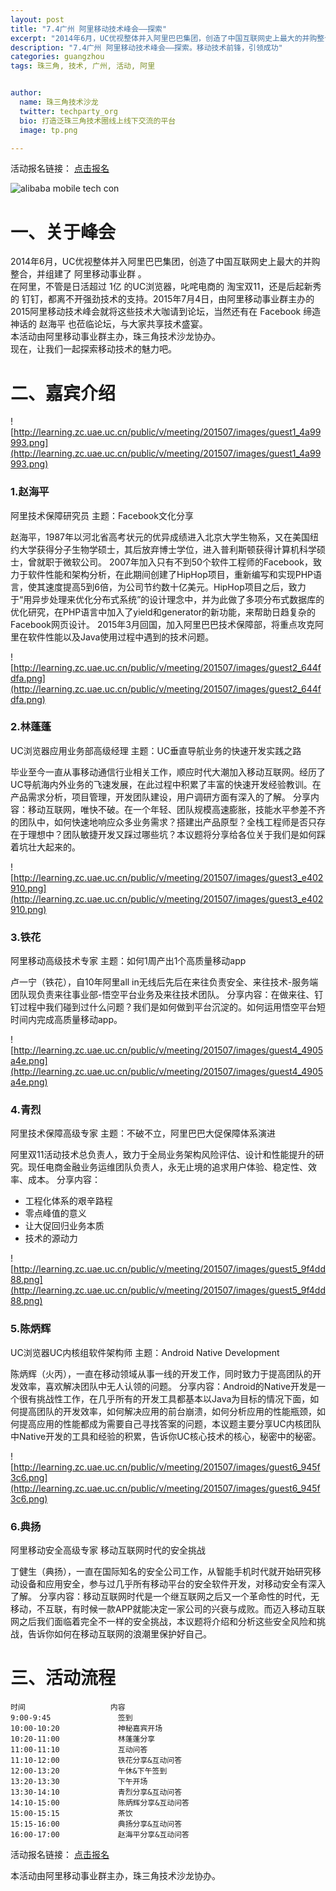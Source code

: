 ```yaml
---
layout: post
title: "7.4广州 阿里移动技术峰会——探索"
excerpt: "2014年6月，UC优视整体并入阿里巴巴集团，创造了中国互联网史上最大的并购整合，并组建了 阿里移动事业群 。在阿里，不管是日活超过 1亿 的UC浏览器，叱咤电商的 淘宝双11，还是后起新秀的 钉钉，都离不开强劲技术的支持。2015年7月4日，由阿里移动事业群主办的                     2015阿里移动技术峰会就将这些技术大咖请到论坛，当然还有在 Facebook 缔造神话的 赵海平 也莅临论坛，与大家共享技术盛宴。现在，让我们一起探索移动技术的魅力吧。"
description: "7.4广州 阿里移动技术峰会——探索。移动技术前锋，引领成功"
categories: guangzhou
tags: 珠三角, 技术, 广州, 活动, 阿里


author:
  name: 珠三角技术沙龙
  twitter: techparty_org
  bio: 打造泛珠三角技术圈线上线下交流的平台
  image: tp.png

---
```


活动报名链接： [点击报名](https://jinshuju.net/f/D7uuke)    

![alibaba mobile tech con](http://ww4.sinaimg.cn/large/62503f09gw1et5yw93wxoj20p00dw0xs.jpg) 

# 一、关于峰会
2014年6月，UC优视整体并入阿里巴巴集团，创造了中国互联网史上最大的并购整合，并组建了 阿里移动事业群 。    
在阿里，不管是日活超过 1亿 的UC浏览器，叱咤电商的 淘宝双11，还是后起新秀的 钉钉，都离不开强劲技术的支持。2015年7月4日，由阿里移动事业群主办的                     2015阿里移动技术峰会就将这些技术大咖请到论坛，当然还有在 Facebook 缔造神话的 赵海平 也莅临论坛，与大家共享技术盛宴。    
本活动由阿里移动事业群主办，珠三角技术沙龙协办。    
现在，让我们一起探索移动技术的魅力吧。    

# 二、嘉宾介绍
![http://learning.zc.uae.uc.cn/public/v/meeting/201507/images/guest1_4a99993.png](http://learning.zc.uae.uc.cn/public/v/meeting/201507/images/guest1_4a99993.png)
### 1.赵海平
   阿里技术保障研究员
   主题：Facebook文化分享

   赵海平，1987年以河北省高考状元的优异成绩进入北京大学生物系，又在美国纽约大学获得分子生物学硕士，其后放弃博士学位，进入普利斯顿获得计算机科学硕士，曾就职于微软公司。
   2007年加入只有不到50个软件工程师的Facebook，致力于软件性能和架构分析，在此期间创建了HipHop项目，重新编写和实现PHP语言，使其速度提高5到6倍，为公司节约数十亿美元。HipHop项目之后，致力于“用异步处理来优化分布式系统”的设计理念中，并为此做了多项分布式数据库的优化研究，在PHP语言中加入了yield和generator的新功能，来帮助日趋复杂的Facebook网页设计。
   2015年3月回国，加入阿里巴巴技术保障部，将重点攻克阿里在软件性能以及Java使用过程中遇到的技术问题。

![http://learning.zc.uae.uc.cn/public/v/meeting/201507/images/guest2_644fdfa.png](http://learning.zc.uae.uc.cn/public/v/meeting/201507/images/guest2_644fdfa.png)
### 2.林蓬蓬
   UC浏览器应用业务部高级经理
   主题：UC垂直导航业务的快速开发实践之路

   毕业至今一直从事移动通信行业相关工作，顺应时代大潮加入移动互联网。经历了UC导航海内外业务的飞速发展，在此过程中积累了丰富的快速开发经验教训。在产品需求分析，项目管理，开发团队建设，用户调研方面有深入的了解。
   分享内容：移动互联网，唯快不破。在一个年轻、团队规模高速膨胀，技能水平参差不齐的团队中，如何快速地响应众多业务需求？搭建出产品原型？全栈工程师是否只存在于理想中？团队敏捷开发又踩过哪些坑？本议题将分享给各位关于我们是如何踩着坑壮大起来的。

![http://learning.zc.uae.uc.cn/public/v/meeting/201507/images/guest3_e402910.png](http://learning.zc.uae.uc.cn/public/v/meeting/201507/images/guest3_e402910.png)
### 3.铁花
   阿里移动高级技术专家
   主题：如何1周产出1个高质量移动app

   卢一宁（铁花），自10年阿里all in无线后先后在来往负责安全、来往技术-服务端团队现负责来往事业部-悟空平台业务及来往技术团队。
   分享内容：在做来往、钉钉过程中我们碰到过什么问题？我们是如何做到平台沉淀的。如何运用悟空平台短时间内完成高质量移动app。

![http://learning.zc.uae.uc.cn/public/v/meeting/201507/images/guest4_4905a4e.png](http://learning.zc.uae.uc.cn/public/v/meeting/201507/images/guest4_4905a4e.png)
### 4.青烈
   阿里技术保障高级专家
   主题：不破不立，阿里巴巴大促保障体系演进

   阿里双11活动技术总负责人，致力于全局业务架构风险评估、设计和性能提升的研究。现任电商金融业务运维团队负责人，永无止境的追求用户体验、稳定性、效率、成本。
   分享内容：  

*   工程化体系的艰辛路程
*   零点峰值的意义
*   让大促回归业务本质
*   技术的源动力


![http://learning.zc.uae.uc.cn/public/v/meeting/201507/images/guest5_9f4dd88.png](http://learning.zc.uae.uc.cn/public/v/meeting/201507/images/guest5_9f4dd88.png)
### 5.陈炳辉
   UC浏览器UC内核组软件架构师
   主题：Android  Native  Development

   陈炳辉（火丙），一直在移动领域从事一线的开发工作，同时致力于提高团队的开发效率，喜欢解决团队中无人认领的问题。
   分享内容：Android的Native开发是一个很有挑战性工作，在几乎所有的开发工具都基本以Java为目标的情况下面，如何提高团队的开发效率，如何解决应用的前台崩溃，如何分析应用的性能瓶颈，如何提高应用的性能都成为需要自己寻找答案的问题，本议题主要分享UC内核团队中Native开发的工具和经验的积累，告诉你UC核心技术的核心，秘密中的秘密。

![http://learning.zc.uae.uc.cn/public/v/meeting/201507/images/guest6_945f3c6.png](http://learning.zc.uae.uc.cn/public/v/meeting/201507/images/guest6_945f3c6.png)
### 6.典扬
   阿里移动安全高级专家
   移动互联网时代的安全挑战

   丁健生（典扬），一直在国际知名的安全公司工作，从智能手机时代就开始研究移动设备和应用安全，参与过几乎所有移动平台的安全软件开发，对移动安全有深入了解。
   分享内容：移动互联网时代是一个继互联网之后又一个革命性的时代，无移动，不互联，有时候一款APP就能决定一家公司的兴衰与成败。而迈入移动互联网之后我们面临着完全不一样的安全挑战，本议题将介绍和分析这些安全风险和挑战，告诉你如何在移动互联网的浪潮里保护好自己。





# 三、活动流程
```
时间                   内容
9:00-9:45               签到
10:00-10:20             神秘嘉宾开场
10:20-11:00             林蓬蓬分享
11:00-11:10             互动问答
11:10-12:00             铁花分享&互动问答
12:00-13:20             午休&下午签到
13:20-13:30             下午开场
13:30-14:10             青烈分享&互动问答
14:10-15:00             陈炳辉分享&互动问答
15:00-15:15             茶饮
15:15-16:00             典扬分享&互动问答
16:00-17:00             赵海平分享&互动问答
```


活动报名链接： [点击报名](https://jinshuju.net/f/D7uuke)   

本活动由阿里移动事业群主办，珠三角技术沙龙协办。 


